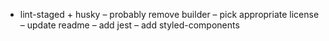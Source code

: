 - lint-staged + husky
– probably remove builder
– pick appropriate license
– update readme
– add jest
– add styled-components